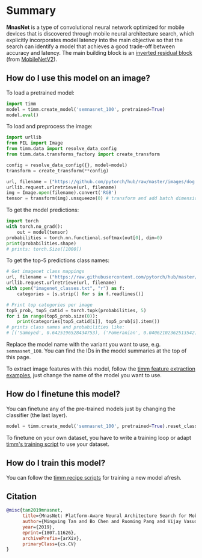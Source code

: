 # Summary

**MnasNet** is a type of convolutional neural network optimized for mobile devices that is discovered through mobile neural architecture search, which explicitly incorporates model latency into the main objective so that the search can identify a model that achieves a good trade-off between accuracy and latency. The main building block is an [inverted residual block](https://paperswithcode.com/method/inverted-residual-block) (from [MobileNetV2](https://paperswithcode.com/method/mobilenetv2)).

## How do I use this model on an image?
To load a pretrained model:

```python
import timm
model = timm.create_model('semnasnet_100', pretrained=True)
model.eval()
```

To load and preprocess the image:
```python 
import urllib
from PIL import Image
from timm.data import resolve_data_config
from timm.data.transforms_factory import create_transform

config = resolve_data_config({}, model=model)
transform = create_transform(**config)

url, filename = ("https://github.com/pytorch/hub/raw/master/images/dog.jpg", "dog.jpg")
urllib.request.urlretrieve(url, filename)
img = Image.open(filename).convert('RGB')
tensor = transform(img).unsqueeze(0) # transform and add batch dimension
```

To get the model predictions:
```python
import torch
with torch.no_grad():
    out = model(tensor)
probabilities = torch.nn.functional.softmax(out[0], dim=0)
print(probabilities.shape)
# prints: torch.Size([1000])
```

To get the top-5 predictions class names:
```python
# Get imagenet class mappings
url, filename = ("https://raw.githubusercontent.com/pytorch/hub/master/imagenet_classes.txt", "imagenet_classes.txt")
urllib.request.urlretrieve(url, filename) 
with open("imagenet_classes.txt", "r") as f:
    categories = [s.strip() for s in f.readlines()]

# Print top categories per image
top5_prob, top5_catid = torch.topk(probabilities, 5)
for i in range(top5_prob.size(0)):
    print(categories[top5_catid[i]], top5_prob[i].item())
# prints class names and probabilities like:
# [('Samoyed', 0.6425196528434753), ('Pomeranian', 0.04062102362513542), ('keeshond', 0.03186424449086189), ('white wolf', 0.01739676296710968), ('Eskimo dog', 0.011717947199940681)]
```

Replace the model name with the variant you want to use, e.g. `semnasnet_100`. You can find the IDs in the model summaries at the top of this page.

To extract image features with this model, follow the [timm feature extraction examples](https://rwightman.github.io/pytorch-image-models/feature_extraction/), just change the name of the model you want to use.

## How do I finetune this model?
You can finetune any of the pre-trained models just by changing the classifier (the last layer).
```python
model = timm.create_model('semnasnet_100', pretrained=True).reset_classifier(NUM_FINETUNE_CLASSES)
```
To finetune on your own dataset, you have to write a training loop or adapt [timm's training
script](https://github.com/rwightman/pytorch-image-models/blob/master/train.py) to use your dataset.

## How do I train this model?

You can follow the [timm recipe scripts](https://rwightman.github.io/pytorch-image-models/scripts/) for training a new model afresh.

## Citation

```BibTeX
@misc{tan2019mnasnet,
      title={MnasNet: Platform-Aware Neural Architecture Search for Mobile}, 
      author={Mingxing Tan and Bo Chen and Ruoming Pang and Vijay Vasudevan and Mark Sandler and Andrew Howard and Quoc V. Le},
      year={2019},
      eprint={1807.11626},
      archivePrefix={arXiv},
      primaryClass={cs.CV}
}
```

<!--
Models:
- Name: semnasnet_100
  Metadata:
    FLOPs: 414570766
    Training Data:
    - ImageNet
    Architecture:
    - 1x1 Convolution
    - Batch Normalization
    - Convolution
    - Depthwise Separable Convolution
    - Dropout
    - Global Average Pooling
    - Inverted Residual Block
    - Max Pooling
    - ReLU
    - Residual Connection
    - Softmax
    - Squeeze-and-Excitation Block
    File Size: 15731489
    Tasks:
    - Image Classification
    ID: semnasnet_100
    Crop Pct: '0.875'
    Image Size: '224'
    Interpolation: bicubic
  Code: https://github.com/rwightman/pytorch-image-models/blob/9a25fdf3ad0414b4d66da443fe60ae0aa14edc84/timm/models/efficientnet.py#L928
  In Collection: MNASNet
- Name: mnasnet_100
  Metadata:
    FLOPs: 416415488
    Batch Size: 4000
    Training Data:
    - ImageNet
    Training Techniques:
    - RMSProp
    - Weight Decay
    Architecture:
    - 1x1 Convolution
    - Batch Normalization
    - Convolution
    - Depthwise Separable Convolution
    - Dropout
    - Global Average Pooling
    - Inverted Residual Block
    - Max Pooling
    - ReLU
    - Residual Connection
    - Softmax
    File Size: 17731774
    Tasks:
    - Image Classification
    ID: mnasnet_100
    Layers: 100
    Dropout: 0.2
    Crop Pct: '0.875'
    Momentum: 0.9
    Image Size: '224'
    Interpolation: bicubic
    RMSProp Decay: 0.9
  Code: https://github.com/rwightman/pytorch-image-models/blob/9a25fdf3ad0414b4d66da443fe60ae0aa14edc84/timm/models/efficientnet.py#L894
  In Collection: MNASNet
Collections:
- Name: MNASNet
  Paper:
    title: 'MnasNet: Platform-Aware Neural Architecture Search for Mobile'
    url: https://paperswithcode.com//paper/mnasnet-platform-aware-neural-architecture
  type: model-index
Type: model-index
-->